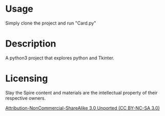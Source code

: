 # Usage
Simply clone the project and run "Card.py"

# Description
A python3 project that explores python and Tkinter.

# Licensing
Slay the Spire content and materials are the intellectual property of their respective owners.

[Attribution-NonCommercial-ShareAlike 3.0 Unported (CC BY-NC-SA 3.0)](https://creativecommons.org/licenses/by-nc-sa/3.0/)
